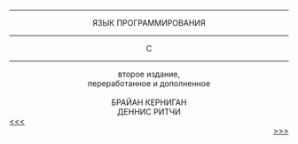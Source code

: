 <hr/>
<div align="center">
ЯЗЫК
ПРОГРАММИРОВАНИЯ
<hr/>
C
<hr/>
второе издание,
<br/>
переработанное и дополненное
<br/><br/>
БРАЙАН КЕРНИГАН
<br/>
ДЕННИС РИТЧИ

<div align="left">
<a href="2.md">&lt;&lt;&lt;</a>
</div>

<div align="right">
<a href="4.md">&gt;&gt;&gt;</a>
</div>
